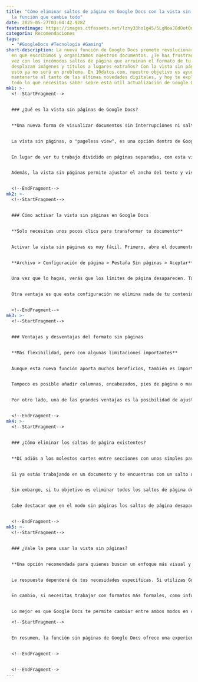 ```yaml
---
title: "Cómo eliminar saltos de página en Google Docs con la vista sin páginas:
  la función que cambia todo"
date: 2025-05-27T03:04:42.928Z
featuredimage: https://images.ctfassets.net/lzny33ho1g45/5LgNoaJ8dOotOnBwEUR1js/4db5d55f4d4c361d85d53691193b831f/google_docs.png?w=1520&fm=avif&q=31&fit=thumb&h=760
categoria: Recomendaciones
tags:
  - "#GoogleDocs #Tecnología #Gaming"
short-description: La nueva función de Google Docs promete revolucionar la forma
  en que escribimos y organizamos nuestros documentos. ¿Te has frustrado alguna
  vez con los incómodos saltos de página que arruinan el formato de tu texto o
  desplazan imágenes y títulos a lugares extraños? Con la vista sin páginas,
  esto ya no será un problema. En 10datos.com, nuestro objetivo es ayudarte a
  mantenerte al tanto de las últimas novedades digitales, y hoy te explicamos
  todo lo que necesitas saber sobre esta útil actualización de Google Docs.
mk1: >-
  <!--StartFragment-->


  ### ¿Qué es la vista sin páginas de Google Docs?


  **Una nueva forma de visualizar documentos sin interrupciones ni saltos molestos**


  La vista sin páginas, o "pageless view", es una opción dentro de Google Docs que permite trabajar con un documento continuo, sin los típicos cortes de página que aparecen al escribir. Esta herramienta no solo mejora la estética visual del texto, sino que también otorga una mayor libertad al momento de editar, reorganizar y presentar contenido.


  En lugar de ver tu trabajo dividido en páginas separadas, con esta vista tendrás una sola área de trabajo que se adapta automáticamente al tamaño de tu ventana. Esto es ideal para quienes desean una experiencia más fluida y flexible, especialmente al trabajar con imágenes, tablas o bloques de texto que normalmente se ven interrumpidos por un salto de página.


  Además, la vista sin páginas permite ajustar el ancho del texto y visualizar documentos más parecidos a lo que ofrece una aplicación de notas tipo Notion. Es una forma más moderna y visual de trabajar con texto, pensada tanto para escritores como para diseñadores o desarrolladores de contenido.


  <!--EndFragment-->
mk2: >-
  <!--StartFragment-->


  ### Cómo activar la vista sin páginas en Google Docs


  **Solo necesitas unos pocos clics para transformar tu documento**


  Activar la vista sin páginas es muy fácil. Primero, abre el documento que deseas modificar en Google Docs. Luego dirígete a la barra de herramientas superior y selecciona:


  **Archivo > Configuración de página > Pestaña Sin páginas > Aceptar**


  Una vez que lo hagas, verás que los límites de página desaparecen. También podrás modificar otras configuraciones como el color de fondo (aunque Google sugiere evitarlo) y establecer esta opción como predeterminada para todos tus futuros documentos. Esto es especialmente útil si planeas usar esta vista de manera recurrente.


  Otra ventaja es que esta configuración no elimina nada de tu contenido: si vuelves al formato con páginas, todo sigue ahí, incluidas cabeceras, pies de página y numeración que no son visibles en el modo sin páginas.


  <!--EndFragment-->
mk3: >-
  <!--StartFragment-->


  ### Ventajas y desventajas del formato sin páginas


  **Más flexibilidad, pero con algunas limitaciones importantes**


  Aunque esta nueva función aporta muchos beneficios, también es importante conocer sus limitaciones. Por ejemplo, en la vista sin páginas no puedes insertar saltos de página manualmente. Esto puede ser un problema si necesitas separar secciones específicas o imprimir tu documento con una estructura tradicional.


  Tampoco es posible añadir columnas, encabezados, pies de página o marcas de agua. Estos elementos desaparecerán temporalmente al cambiar al modo sin páginas, aunque se conservarán si vuelves al formato con páginas más adelante. Antes de aplicar el cambio, Google Docs te muestra una advertencia para que sepas qué características dejarán de estar disponibles.


  Por otro lado, una de las grandes ventajas es la posibilidad de ajustar el ancho del texto. Desde el menú **Ver > Ancho del texto**, puedes elegir entre opciones como Estrecho, Medio, Ancho o Completo. Esto permite una experiencia de lectura más personalizada y adaptable a distintos dispositivos o preferencias visuales.


  <!--EndFragment-->
mk4: >-
  <!--StartFragment-->


  ### ¿Cómo eliminar los saltos de página existentes?


  **Di adiós a los molestos cortes entre secciones con unos simples pasos**


  Si ya estás trabajando en un documento y te encuentras con un salto de página que te incomoda, puedes eliminarlo fácilmente sin necesidad de cambiar al modo sin páginas. Basta con **hacer doble clic sobre la línea del salto de página**, y automáticamente se eliminará, uniendo las secciones separadas.


  Sin embargo, si tu objetivo es eliminar todos los saltos de página de un documento, lo mejor es activar directamente el modo sin páginas como explicamos anteriormente. Así no tendrás que preocuparte por cortes imprevistos entre párrafos, imágenes o títulos.


  Cabe destacar que en el modo sin páginas los saltos de página desaparecen por completo, y no podrás insertar nuevos. Esto también significa que no tendrás una visualización fiel al formato de impresión tradicional, algo a tener en cuenta si necesitas enviar tu documento en un formato formal o profesional.


  <!--EndFragment-->
mk5: >-
  <!--StartFragment-->


  ### ¿Vale la pena usar la vista sin páginas?


  **Una opción recomendada para quienes buscan un enfoque más visual y continuo**


  La respuesta dependerá de tus necesidades específicas. Si utilizas Google Docs para redactar artículos, tomar apuntes o escribir contenido creativo, la vista sin páginas puede ser una herramienta muy útil. Te da un lienzo más libre, sin las limitaciones de los saltos de página ni la estructura rígida de un documento tradicional.


  En cambio, si necesitas trabajar con formatos más formales, como informes, trabajos académicos o cualquier tipo de contenido que requiera numeración de páginas, encabezados y pies de página, es probable que prefieras seguir usando el modo tradicional con páginas.


  Lo mejor es que Google Docs te permite cambiar entre ambos modos en cualquier momento, lo que significa que puedes redactar libremente en modo sin páginas y luego convertir tu trabajo a formato con páginas para su presentación o impresión final.\

  <!--StartFragment-->


  En resumen, la función sin páginas de Google Docs ofrece una experiencia más moderna, fluida y adaptable para quienes buscan trabajar sin distracciones ni estructuras predefinidas. En 10datos.com te animamos a probar esta herramienta y experimentar con las nuevas formas de edición que Google pone a tu disposición. Esta es solo una de las muchas funciones que puedes aprovechar para trabajar de forma más eficiente y creativa.


  <!--EndFragment-->


  <!--EndFragment-->
---
```

